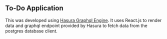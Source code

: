 ## To-Do Application

This was developed using [Hasura Graphql Engine](https://hasura.io/). It uses React.js to render data and graphql endpoint provided by Hasura to fetch data from the postgres database client.